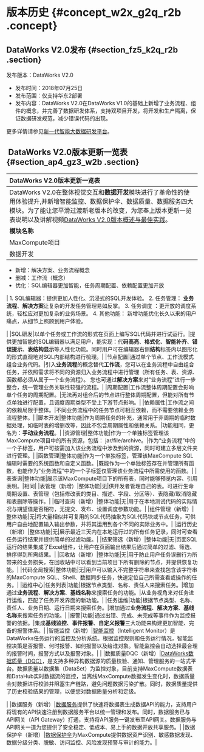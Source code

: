 # 版本历史 {#concept_w2x_g2q_r2b .concept}

## DataWorks V2.0发布 {#section_fz5_k2q_r2b .section}

发布版本：DataWorks V2.0

-   发布时间：2018年07月25日
-   发布范围：仅支持华东2部署
-   发布内容：DataWorks V2.0在DataWorks V1.0的基础上新增了业务流程、组件的概念，并完善了数据研发体系，支持双项目开发，将开发和生产隔离，保证数据研发规范，减少错误代码的出现。

更多详情请参见[新一代智能大数据研发平台](https://yq.aliyun.com/articles/606601)。

##  DataWorks V2.0版本更新一览表 {#section_ap4_gz3_w2b .section}

|DataWorks V2.0版本更新一览表|
|:--------------------|
|DataWorks V2.0在整体视觉交互和**数据开发**模块进行了革命性的使用体验提升,并新增智能监控、数据保护伞、数据质量、数据服务四大模块。为了能让您平滑过渡新老版本的改变，为您奉上版本更新一览表说明以及讲解视频[DataWorks V2.0版本概述与最佳实践](https://help.aliyun.com/video_detail/88093.html)。|
|**模块名称**|**子模块**|**对比项**|**DataWorks V1.0**|**DataWorks V2.0**|**改进效果**|
|MaxCompute项目|项目管理模式|管理方式|一个 DataWorks项目对应一个MaxCompute项目。|引入“标准模式"概念，一个 DataWorks项目对应两个MaxCompute项目，分别是：开发环境、生产环境。（参见：[简单模式和标准模式的区别](https://help.aliyun.com/document_detail/85772.html?spm=a2c4g.11186623.6.758.IMj1Yt)）|隔离风险，进一步保障生产环境代码稳定性。|
|数据开发|任务开发|整体功能|进行单任务、工作流的代码编写、周期调度配置，完成后可提交运维中心自动调度。| -   更名：数据研发
-   新增：解决方案、业务流程概念
-   删减：工作流（概念）
-   优化：SQL编辑器更加智能，任务周期配置、依赖配置更加开放

 | 1.  SQL编辑器：提供更加人性化、沉浸式的SQL开发体验。
2.  任务管理： **业务流程**、**解决方案**让复杂的开发任务管理易如反掌。
3.  任务调度 ：更开放的调度系统，轻松应对更加复杂的业务场景。
4.  其他功能： 新增功能优化长久以来的用户痛点，从细节上照顾到用户体验。

 |
|SQL研发|以单个任务或工作流的形式在页面上编写SQL代码并进行试运行。|提供更加智能的SQL编辑器以满足用户，能实现：代**码高亮**、**格式化**、**智能补齐**、**错误提示**、**表结构显示**等人性化功能。同时用户可在编辑器右侧**结构**标签内以图形化的形式直观地对SQL内部结构进行梳理。|
|节点配置|通过单个节点、工作流模式组合业务代码。|引入**业务流程**的概念替代**工作流**，您可以在业务流程中自由组合任务，并依照需求将不同的资源归入业务流程中进行管理（所有任务、表、资源、函数都必须从属于一个业务流程）。 您也可通过**解决方案**来对“业务流程”进行一步整合，统一管理业务关联性较强的流程。|
|周期配置|工作流整体周期配置会影响单个任务的周期配置。|无法再对组合后的节点进行整体周期配置，但能对所有节点单独进行配置，且调度周期类型不受上下游节点影响。|
|依赖属性|工作流之间的依赖局限于整体。|不同业务流程中的任务节点可相互依赖，而不需要依赖业务流程整体。|
|脚本开发|整体功能|作为周期任务的补充，通常用于非周期的临时数据处理，如临时表的增删改等，因此不包含周期属性和依赖关系。|功能相同，更名为：**手动业务流程**。|
|资源管理|整体功能|作为一个单独标签管理该MaxCompute项目中的所有资源，包括： jar/file/archive。|作为“业务流程”中的一个子标签，用户可按需加入该业务流程中涉及到的资源，同时可建立多层文件夹进行管理。|
|函数管理|整体功能|作为一个单独标签，管理该MaxCompute SQL编辑时需要的系统函数和自定义函数。|既能作为一个单独标签存在并管理所有函数，也能作为“业务流程”中的一个子标签仅管理该业务流程中所需使用的函数。|
|表查询|整体功能|展示该MaxCompute项目下的所有表，同时能够预览内容、引用表明。|相同|
|表管理（新增）|整体功能|无|供开发者管理自己的表。可进行生命周期设置、表管理（包括修改表的类目、描述、字段、分区等）、表隐藏/取消隐藏和表删除等操作。|
|临时查询（新增）|整体功能|无|用于在本地测试代码的实际情况与期望值是否相符，无提交、发布、设置调度参数功能。|
|组件管理（新增）|整体功能|无|将大量相似并可复用的SQL代码抽象为SQL代码块或节点任务，可供用户自由地配置输入输出参数，并将其运用到各个不同的实际业务中。|
|运行历史（新增）|整体功能|无|展示最近三天内在本地运行过的所有任务记录，同时可查看任务运行结果并提供简单的过滤功能。|
|结果筛选（新增）|整体功能|无|页面SQL运行的结果集成了Excel组件，让用户在页面输出结果后通过简单的过滤、筛选、排序得到所需结果。|
|回收站（新增）|整体功能|无|用于防止用户任务误删行为所带来的业务损失，在回收站中可以看到当前项目下所有删除的节点，并提供恢复功能。|
|代码全局搜索|整体功能|无|用户可以输入不完整字符串来查找包含该字符串的MaxCompute SQL、Shell、数据同步任务，快速定位自己所需查看或操作的任务。|
|运维中心|任务列表|功能|根据节点类型、名称、责任人来搜索任务。|增加通过**业务流程**、**解决方案**、**基线名称**来搜索任务的功能。|从业务视角来对任务进行运维，匹配了任务开发界面的新功能。|
|任务运维|功能|根据节点类型、名称、责任人、业务日期、运行日期来搜索任务。|增加通过**业务流程**、**解决方案**、**基线名称**来搜索任务的功能。|
|报警|功能|通过出错、完成、未完成等事件作为监控报警的依据。|集成**基线监控**、**事件报警**、**自定义报警**三大功能来构建更加智能、完备的报警体系。|
|智能监控（新增）|[智能监控](https://help.aliyun.com/document_detail/73967.html)（Intelligent Monitor）是DataWorks任务运行的监控及分析系统。根据监控规则和任务运行情况，智能监控决策是否报警、何时报警、如何报警以及给谁对象。智能监控会自动选择最合理的报警时间，报警方式以及报警对象。| |
|数据质量DQC（新增）|[DataWorks数据质量（DQC）](https://help.aliyun.com/document_detail/73660.html)，是支持多种异构数据源的质量校验、通知、管理服务的一站式平台。数据质量以数据集（DataSet）为监控对象，目前支持MaxCompute数据表和DataHub实时数据流的监控，当离线MaxCompute数据发生变化时，数据质量会对数据进行校验并阻塞生产链路，避免问题数据污染扩散。同时，数据质量提供了历史校验结果的管理，以便您对数据质量分析和定级。

|
|数据服务（新增）|[数据服务](https://help.aliyun.com/document_detail/73263.html)提供了快速将数据表生成数据API的能力，支持用户将现有的API快速注册到数据服务平台以统一管理和发布。同时，数据服务已与API网关（API Gateway）打通，支持将API服务一键发布至API网关。数据服务与API网关一道为您提供了安全稳定、低成本、易上手的数据开放共享服务。|
|数据保护伞（新增）|[数据保护伞](https://help.aliyun.com/document_detail/86320.html)为MaxCompute提供数据资产识别、敏感数据发现、数据分级分类、脱敏、访问监控、风险发现预警与审计的能力。|

